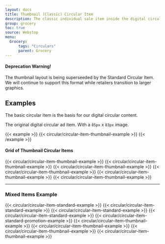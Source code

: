 ```yaml
---
layout: docs
title: Thumbnail (Classic) Circular Item
description: The classic individual sale item inside the digital circular.
group: grocery
toc: true
source: Webstop
menu: 
  Grocery:
      tags: "Circulars"
      parent: Grocery
---
```


<div class="alert alert-warning" role="alert">
  <h4 class="alert-heading">Deprecation Warning!</h4>
  <p>
    The thumbnail layout is being superseeded by the Standard Circular Item. 
    We will continue to support this format while retailers transition to 
    larger graphics. 
  </p>
</div>

## Examples

The basic circular item is the basis for our digital circular content. 

The original digital circular ad item. With a `85px` x `83px` image.

{{< example >}}
{{< circular/circular-item-thumbnail-example >}}
{{< /example >}}

#### Grid of Thumbnail Circular Items

<div class="wsg-example">
  <div class="row">
    {{< circular/circular-item-thumbnail-example >}}
    {{< circular/circular-item-thumbnail-example >}}
    {{< circular/circular-item-thumbnail-example >}}
    {{< circular/circular-item-thumbnail-example >}}
    {{< circular/circular-item-thumbnail-example >}}
    {{< circular/circular-item-thumbnail-example >}}
  </div>
</div>

---

### Mixed Items Example

<div class="wsg-example">
  <div class="row">
    {{< circular/circular-item-standard-example >}}
    {{< circular/circular-item-standard-example >}}
    {{< circular/circular-item-standard-example >}}
    {{< circular/circular-item-standard-example >}}
    {{< circular/circular-item-standard-promotion-example >}}
    {{< circular/circular-item-thumbnail-example >}}
    {{< circular/circular-item-thumbnail-example >}}
    {{< circular/circular-item-thumbnail-example >}}
    {{< circular/circular-item-thumbnail-example >}}
  </div>
</div>

